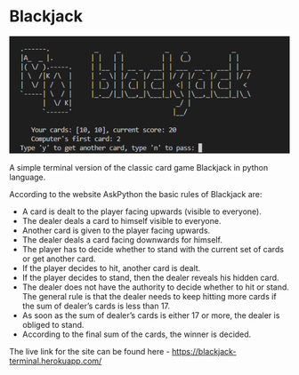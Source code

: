 # Blackjack   

![intro picture](assets/readme_images/intro.png)

A simple terminal version of the classic card game Blackjack in python language.

According to the website AskPython the basic rules of Blackjack are:

- A card is dealt to the player facing upwards (visible to everyone).
- The dealer deals a card to himself visible to everyone.
- Another card is given to the player facing upwards.
- The dealer deals a card facing downwards for himself.
- The player has to decide whether to stand with the current set of cards or get another card.
- If the player decides to hit, another card is dealt.
- If the player decides to stand, then the dealer reveals his hidden card.
- The dealer does not have the authority to decide whether to hit or stand. The general rule is that the dealer needs to keep hitting more cards if the sum of dealer’s cards is less than 17.
- As soon as the sum of dealer’s cards is either 17 or more, the dealer is obliged to stand.
- According to the final sum of the cards, the winner is decided.

The live link for the site can be found here - https://blackjack-terminal.herokuapp.com/



